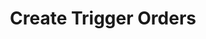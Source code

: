 ---
title: Create Trigger Orders
position_number: 1
type: post
description: /future/trade/v1/entrust/create-profit
remark: Content-Type = application/x-www-form-urlencoded && application/json
parameters:
    -
        name: symbol
        type: string
        mandatory: true
        default: N/A
        description: Trading pair
        ranges:
    -
        name: orderSide
        type: string
        mandatory: true
        default: N/A
        description: Order side:BUY;SELL
        ranges: BUY;SELL
    -
        name: entrustType
        type: string
        mandatory: true
        default: N/A
        description: >-
            Order type:TAKE_PROFIT(Take Profit Limit Order);STOP(Stop Limit Order);TAKE_PROFIT_MARKET(Take Profit Market Order);STOP_MARKET(Stop Loss Market Order);TRAILING_STOP_MARKET(trailing stop order)
        ranges: TAKE_PROFIT;STOP;TAKE_PROFIT_MARKET;STOP_MARKET;TRAILING_STOP_MARKET
    -
        name: origQty
        type: number
        mandatory: true
        default: N/A
        description: Quantity (Cont)
        ranges:
    -
        name: price
        type: number
        mandatory: false
        default: N/A
        description: Price
        ranges:
    -
        name: stopPrice
        type: number
        mandatory: false
        default: N/A
        description: Trigger price
        ranges:
    -
        name: timeInForce
        type: string
        mandatory: true
        default: N/A
        description: Valid way:GTC;IOC;FOK;GTX
        ranges: GTC;IOC;FOK;GTX
    -
        name: triggerPriceType
        type: string
        mandatory: true
        default: N/A
        description: Trigger price type:INDEX_PRICE(Index price)；MARK_PRICE(Mark price)；LATEST_PRICE(latest price)
        ranges: INDEX_PRICE;MARK_PRICE;LATEST_PRICE
    -
        name: expireTime
        type: integer
        mandatory: false
        default: N/A
        description: Expiration time
        ranges:
    -
        name: positionSide
        type: string
        mandatory: true
        default: N/A
        description: Position side:LONG;SHORT
        ranges: LONG;SHORT
left_code_blocks:
    -
        code_block: "public void getKLine() {\r\n\tString text = HttpUtil.get(URL + \"/data/api/future/trade/v1/getKLine?market=btc_usdt&type=1min&since=0\");\r\n\tSystem.out.println(text);\r\n}"
        title: Java
        language: java
right_code_blocks:
    - code_block: |-
        {
            "error": {
            "code": "",
            "msg": ""
            },
            "msgInfo": "",
            "result": {},
            "returnCode": 0
        }
        title: Response
        language: json
---
